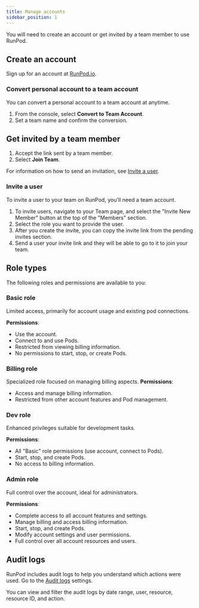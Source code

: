 ```yaml
---
title: Manage accounts
sidebar_position: 1
---
```


You will need to create an account or get invited by a team member to use RunPod.

## Create an account

Sign up for an account at [RunPod.io](https://www.runpod.io).

### Convert personal account to a team account

You can convert a personal account to a team account at anytime.

1. From the console, select **Convert to Team Account**.
2. Set a team name and confirm the conversion.

## Get invited by a team member

1. Accept the link sent by a team member.
2. Select **Join Team**.

For information on how to send an invitation, see [Invite a user](#invite-a-user).

### Invite a user

To invite a user to your team on RunPod, you'll need a team account.

1. To invite users, navigate to your Team page, and select the "Invite New Member" button at the top of the "Members" section.
2. Select the role you want to provide the user.
3. After you create the invite, you can copy the invite link from the pending invites section.
4. Send a user your invite link and they will be able to go to it to join your team.

## Role types

The following roles and permissions are available to you:

### Basic role

Limited access, primarily for account usage and existing pod connections.

**Permissions**:

- Use the account.
- Connect to and use Pods.
- Restricted from viewing billing information.
- No permissions to start, stop, or create Pods.

### Billing role

Specialized role focused on managing billing aspects.
**Permissions**:

- Access and manage billing information.
- Restricted from other account features and Pod management.

### Dev role

Enhanced privileges suitable for development tasks.

**Permissions**:

- All "Basic" role permissions (use account, connect to Pods).
- Start, stop, and create Pods.
- No access to billing information.

### Admin role

Full control over the account, ideal for administrators.

**Permissions**:

- Complete access to all account features and settings.
- Manage billing and access billing information.
- Start, stop, and create Pods.
- Modify account settings and user permissions.
- Full control over all account resources and users.

## Audit logs

RunPod includes audit logs to help you understand which actions were used.
Go to the [Audit logs](https://www.runpod.io/console/user/audit-logs) settings.

You can view and filter the audit logs by date range, user, resource, resource ID, and action.
